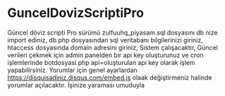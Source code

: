# GuncelDovizScriptiPro
Güncel döviz scripti Pro sürümü
zulfuuhq_piyasam.sql dosyasını db nize import ediniz,
db.php dosyasından sql veritabanı bilgilerinizi giriniz,
htaccess dosyasında domain adresini giriniz,
Sistem çalışacaktır, 
Güncel verileri çekmek için admin panelden bir api key oluşturunuz ve cron işlemlerinde botdosyasi.php api=oluşturulan api key olarak işlem yapabilirsiniz.
Yorumlar için genel ayarlardan https://disquisadiniz.disqus.com/embed.js olaak değiştirmeniz halinde yorumlar açılacaktır.
İşinize yaraması umuduyla
